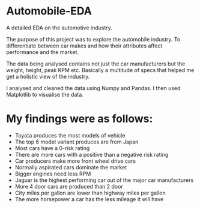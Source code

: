 # Automobile-EDA
A detailed EDA on the automotive industry.

The purpose of this project was to explore the automobile industry. To differentiate between car makes and how their attributes affect performance and the market.

The data being analysed contains not just the car manufacturers but the weight, height, peak RPM etc. Basically a multitude of specs that helped me get a holistic view of the industry.

I analysed and cleaned the data using Numpy and Pandas. I then used Matplotlib to visualise the data.

# My findings were as follows:

* Toyota produces the most models of vehicle 
* The top 6 model variant produces are from Japan 
* Most cars have a 0-risk rating 
* There are more cars with a positive than a negative risk rating 
* Car producers make more front wheel drive cars 
* Normally aspirated cars dominate the market 
* Bigger engines need less RPM 
* Jaguar is the highest performing car out of the major car manufacturers 
* More 4 door cars are produced than 2 door 
* City miles per gallon are lower than highway miles per gallon 
* The more horsepower a car has the less mileage it will have 
